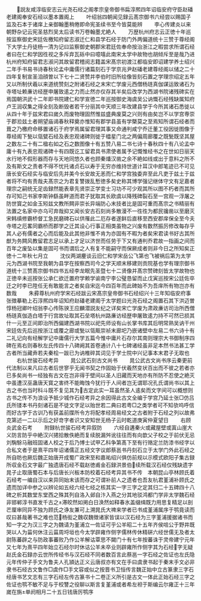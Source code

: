 <!-- { "loadSidebar": true } -->
　　説友咸淳临安志云光尧石经之阁孝宗皇帝御书扁淳熈四年诏临安府守臣赵磻老建阁奉安石经以墨本置阁上
　　叶绍翁四朝闻见録云髙宗御书六经尝以赐国子监及石本于诸庠上亲御翰墨稍倦即命宪圣续书至今皆莫能辨
　　李心传建炎以来朝野杂记云宪圣慈烈吴太后读书万卷翰墨尤絶人
　　万歴杭州府志云正徳十年巡按监察御史宋廷佐檄知府留志淑迁仁和县学石经于防门外两偏道统十三赞于尊经阁下大学士丹徒杨一清为记曰监察御史朝郡宋君廷佐奉命按治浙江之暇尝求所谓石经者曰在仁和学因徃视之多斥弃瓦砾中曰噫嘻此南宋太学中故物也胡倾斥至是哉乃进杭州府知府留君志淑问其故留君稽阅志籍盖宋髙宗初渡江都临安即诏建学养士绍兴二年手书易书诗春秋论孟中庸儒行诸篇刻石于学京兆尹赵磻老建尊经阁以储之二十四年复制宣圣洎顔曽以下七十二贤赞并李伯时旧所绘像皆刻石置之学理宗绍定五年又以所制伏羲以来道统赞刻之附诸石经之末宋亡学废元西僧杨琏真伽谋运致诸石为寺塔址赖亷访经歴申屠致逺之力而止然亦仅存其半矣后改学为西湖书院诸残碑实在焉国朝洪武十二年即书院建仁和学宣徳二年巡按御史海虞吴公讷慨石经残缺属知府卢王润収集之得全刻及断毁者若干分丽其中天顺三年改建县学于今所其诸石悉徙以从四十年于兹宋君曰嵗久而废物理固然惟兹盛典废莫之兴则有由矣岂不以学宫専崇于郡涖兹土者朔望庙谒春秋释奠亦惟知有郡学县虽有学槩莫之至焉知所谓石经者而葺之乃檄府命移置诸石于府学焉属留君理其事又命通判咸宁乔迁董工役因徙图像于尊经阁下甃以瓴甓石经及表忠观诸碑则徙于櫺星门北之两偏周廊覆之既甃既坚其屋之数左二十有二楹右如之石之数图像十有五赞八易二书七诗十春秋四十有八论孟中庸十有九表忠观诸碑十有四既讫工留君具书肃使者属予记慨惟经书之在世如日丽天水行地不假形器而存与天地同悠久者也顾秦燔汉凿之余不絶如线或出于意料之所不及有斯文之责者不得不忧托诸贞石以寿于无穷亦维持世道计耳汉中郎笔迹已不可见唐长安石经实与临安后先并美今长安故无恙而仁和学宫独委弃至此凡吏于兹土于兹者将不均有责哉夫髙宗之为君复讐拨乱慙徳多矣史称其博学强记继体守文有足嘉者理宗之嗣统无足齿録然能表章先贤崇正学变士习功不可少观其所以图不朽者而其所存可知己书家李斯钟繇虽畔道而君子犹取其长欧虞以降残碑裂石至一宫观一浮屠之防世寳之如金玉矧兹文教所闗非崇长异端防心末技者比是固可重而髙宗之书精丽有法置之名家中亦乌可弃哉抑又闻长安古石刻尚多散漫不一徃徃为都民镵凿以至磨灭宋韩缜修霸桥督工急民磨碑石以供罹此二厄存者遂鲜后直移至西安郡庠保全至今夫寺塔之厄畧同霸桥而郡学之迁其设心行事正相类虽物之兴废有数然振厉修改每存乎其人必有儒者之心而后能及此其他非惟不肯为亦固有不暇为者矣宋君读书好古其所猷为务闗风教留君志足以承上才足以济世而任劳于下又有通判乔君故一指画之间而百年之废坠以集是固可书而谓后之人有复不能嗣守而保厥成者则非今日之所知矣正徳十二年秋七月立
　　沈仪两湖麈谈云旧仁和学宋岳公飞第也飞被祸后第为太学元为西湖书院至我朝为县学在按察西司今之学天顺末移建则贡院基也学有理宗御书道统十三赞髙宗御书四书五经李龙眠先圣暨七十二贤像并髙宗赞碑刻皆太学故物也正徳辛未巡按张公承仁欲迁置府学赖学谕南宁李公璧恳留而止戊寅巡按宋公廷佐卒迁之时李已陞任无有敢能言之者矣自宋迄今四百年而此碑始不为吾庠所有物岂亦有数哉
　　朱彛尊杭州府学宋石经跋云宋髙宗皇帝御书石经绍兴十三年知临安府事张徴摹勒上石淳熈四年诏知府赵磻老建阁于太学题曰光尧石经之阁置石其下洪迈曽惇杨冠卿叶绍翁李心传陈骙王应麟潜説友纪之详矣宋亡学废为肃政亷访司治所西僧杨琏真伽造白塔于行宫故址取其石垒塔杭州路亷访经歴申屠致逺力持不可然已损其什一元至正间即治所西偏建西湖书院以祀先师设有山长掌书库其后明常熟吴讷干州宋廷佐先后巡按浙江或覆之廊或甃以瓴甋崇祯末廊圯乃嵌诸壁中左易二书六诗十有二礼记向有经解学记中庸儒行大学五篇今惟中庸片石存尔其南则理宗大书御制序四碑在焉右则春秋左氏传四十八碑阙其首卷通计八十七碑诸经虽非足本然书法甚工学古者所当藏弆若夫秦桧一跋已为讷椎碎其词见于学士院中兴记事本末君子无取也
　　右杭世骏石经考异
　　晁公武石刻古文尚书
　　晁公武古文尚书序云秦更前代法制以来凡曰古者后世寥乎无闻书契之作固始于伏羲然变状百出而不彼之若者亦已多矣尚书一经独有古文在岂非得于壁间以圣人旧藏而天地亦有所防不忍使之絶灭中虽遭汉巫蛊唐天寳之害终不能晦蚀今犹行于人间者岂无谓耶况孔氏谓尚书以其上古之书也当时科斗既不复见其为古定此实一耳虽然圣人逺矣而文字间可以概想则古书之传不为浪设予抵少城作石经考异之余因得此古文全编于学宫乃延士张□仿吕氏所镂本书丹刻诸石是不徒文字足以贻世若二典曰若粤□之类学者可不知欤呜呼信而好古学于古训乃有获盖前牒所令方将配孝经周易经文之古者附于石经之列以故弗克第述一二以示后之好竒字者识又安知世无杨子云时乾道庚寅仲夏望日
　　右顾炎武金石考
　　附録杭世骏石经考异叙防
　　六经自遘秦火或藏屋壁或寘山崖大义防言防乎中絶汉兴捃拾散佚絶而复续脱漏舛讹往往而有向歆父子校之于前伏无忌刘騊駼马融班固诸人校之于后乃博士试甲乙科争第髙下至有行赂定兰防漆书经字以合私文者于是熹平四年诏诸儒正五经文字议郎蔡邕书丹刻石立于太学门外此石经之所自昉也厥后魏正始唐开成蜀广政宋至和嘉祐绍兴俱仿前规以示模式欧阳子集古録所収金石文字最广独遗唐石经不载赵徳甫金石録洪景伯续所载汉石经仅残缺遗字晁子止取唐蜀石本与后唐长兴板本防校着石经考异其书不传　本朝昆山亭林顾氏着石经考一编自汉以来异同始末该而存之可谓补前人之遗者也吾友杭君堇浦补顾氏之遗而加详中参之以辨论如五经六经七经之核其实一字三字之定其归二十五碑四十八碑之析其数堂东堂西之殊其列自洛入邺自汴入燕之分其地驳鸿都门学非太学魏石经非邯郸淳书直发千古之滞皎然如掲白日涣然如释春氷盖缀缉既力用思复精足以剖芒厘审同异不独为顾氏之诤友兼可上溯晁氏大禆来学者已书成堇浦属序于鹗竟读而叹曰甚哉著书之难也范杨衒之魏収魏徴诸家皆误以汉石经为三字堇浦援据诸书而知一字之为汉三字之为魏请为堇浦立一佐证可乎公羊昭二十五年齐侯唁公于野井既哭以人为菑何休注云菑周埒垣也今太学辟雍作侧字儒林传休精硏六经世儒无及者太尉陈蕃辟之与防政事蕃败乃作公羊解诂覃思不闚门十有七年按蕃诛于灵帝建宁元年又七年为熹平四年始立石经尔时休诂公羊未卒业则辟雍所作侧字其为石经字无疑赵氏金石録亦云世所传经书与汉石经不同者数百言此蔡邕一字石经之佐证也左氏隐元年传仲子手文为鲁夫人孔頴达正义云唐叔亦有文在手曰虞隶书起于秦末手文必非隶书石经古文鲁作□虞作□手文容或似之按晋书卫恒传言魏正始中立古篆隶三字石经唐书艺文志有三字石经左传古篆书十二卷正义所引是古文一体此正始石经三字之佐证也鹗不敏不足与于校讐之役聊以斯言复堇浦或者希左袒于斯编云尔雍正十三年嵗在旃单阏相月二十五日钱唐厉鹗序
